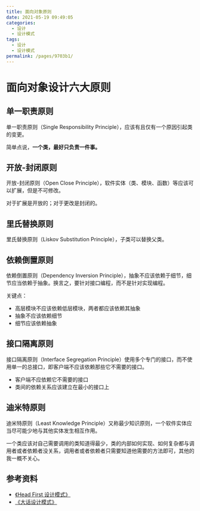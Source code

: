 ```yaml
---
title: 面向对象原则
date: 2021-05-19 09:49:05
categories:
  - 设计
  - 设计模式
tags:
  - 设计
  - 设计模式
permalink: /pages/9703b1/
---
```


# 面向对象设计六大原则

## 单一职责原则

单一职责原则（Single Responsibility Principle），应该有且仅有一个原因引起类的变更。

简单点说，**一个类，最好只负责一件事。**

## 开放-封闭原则

开放-封闭原则（Open Close Principle），软件实体（类、模块、函数）等应该可以扩展，但是不可修改。

对于扩展是开放的；对于更改是封闭的。

## 里氏替换原则

里氏替换原则（Liskov Substitution Principle），子类可以替换父类。

## 依赖倒置原则

依赖倒置原则（Dependency Inversion Principle），抽象不应该依赖于细节，细节应当依赖于抽象。换言之，要针对接口编程，而不是针对实现编程。

关键点：

- 高层模块不应该依赖低层模块，两者都应该依赖其抽象
- 抽象不应该依赖细节
- 细节应该依赖抽象

## 接口隔离原则

接口隔离原则（Interface Segregation Principle）使用多个专门的接口，而不使用单一的总接口，即客户端不应该依赖那些它不需要的接口。

- 客户端不应依赖它不需要的接口
- 类间的依赖关系应该建立在最小的接口上

## 迪米特原则

迪米特原则（Least Knowledge Principle）又称最少知识原则，一个软件实体应当尽可能少地与其他实体发生相互作用。

一个类应该对自己需要调用的类知道得最少，类的内部如何实现、如何复杂都与调用者或者依赖者没关系，调用者或者依赖者只需要知道他需要的方法即可，其他的我一概不关心。

## 参考资料

- [《Head First 设计模式》](https://book.douban.com/subject/2243615/)
- [《大话设计模式》](https://book.douban.com/subject/2334288/)
